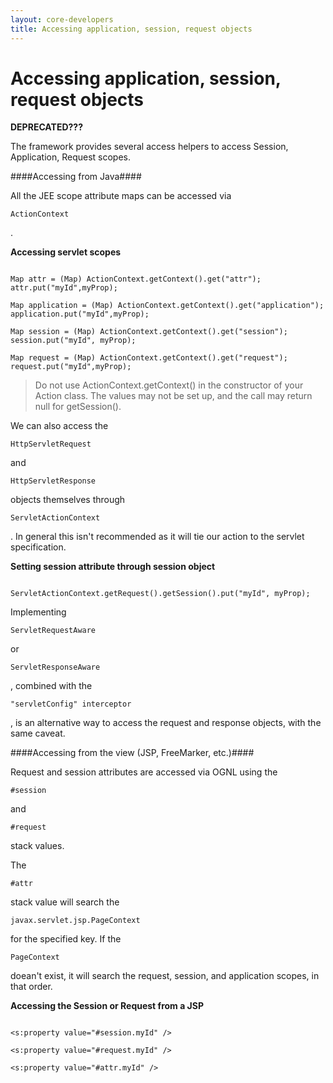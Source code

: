 ```yaml
---
layout: core-developers
title: Accessing application, session, request objects
---
```


# Accessing application, session, request objects

**DEPRECATED???**

The framework provides several access helpers to access Session, Application, Request scopes\.

####Accessing from Java####

All the JEE scope attribute maps can be accessed via 

~~~~~~~
ActionContext
~~~~~~~
\.

**Accessing servlet scopes**


~~~~~~~

Map attr = (Map) ActionContext.getContext().get("attr");
attr.put("myId",myProp);

Map application = (Map) ActionContext.getContext().get("application");
application.put("myId",myProp);

Map session = (Map) ActionContext.getContext().get("session");
session.put("myId", myProp);

Map request = (Map) ActionContext.getContext().get("request");
request.put("myId",myProp);

~~~~~~~


> 

> 

> Do not use ActionContext\.getContext() in the constructor of your Action class\. The values may not be set up, and the call may return null for getSession()\.

> 

We can also access the 

~~~~~~~
HttpServletRequest
~~~~~~~
 and 

~~~~~~~
HttpServletResponse
~~~~~~~
 objects themselves through 

~~~~~~~
ServletActionContext
~~~~~~~
\. In general this isn't recommended as it will tie our action to the servlet specification\.

**Setting session attribute through session object**


~~~~~~~

ServletActionContext.getRequest().getSession().put("myId", myProp);

~~~~~~~

Implementing 

~~~~~~~
ServletRequestAware
~~~~~~~
 or 

~~~~~~~
ServletResponseAware
~~~~~~~
, combined with the 

~~~~~~~
"servletConfig" interceptor
~~~~~~~
, is an alternative way to access the request and response objects, with the same caveat\.

####Accessing from the view (JSP, FreeMarker, etc\.)####

Request and session attributes are accessed via OGNL using the 

~~~~~~~
#session
~~~~~~~
 and 

~~~~~~~
#request
~~~~~~~
 stack values\.

The 

~~~~~~~
#attr
~~~~~~~
 stack value will search the 

~~~~~~~
javax.servlet.jsp.PageContext
~~~~~~~
 for the specified key\. If the 

~~~~~~~
PageContext
~~~~~~~
 doean't exist, it will search the request, session, and application scopes, in that order\.

**Accessing the Session or Request from a JSP**


~~~~~~~

<s:property value="#session.myId" />

<s:property value="#request.myId" />

<s:property value="#attr.myId" />

~~~~~~~
